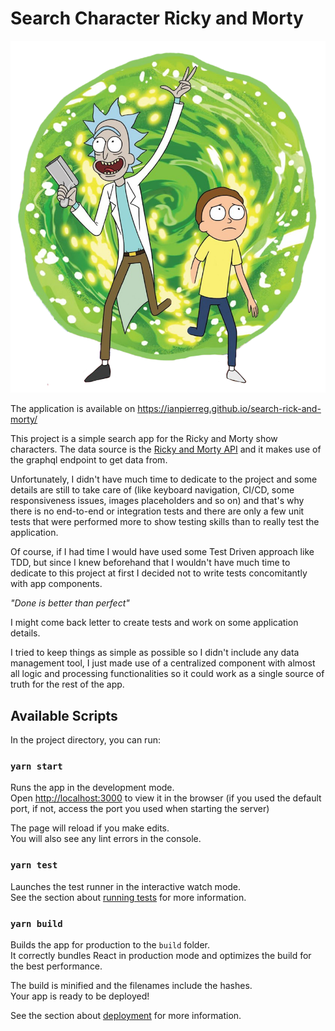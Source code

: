# Search Character Ricky and Morty

![Ricky and Morty coming out of a green portal](src/images/empty.png)

The application is available on https://ianpierreg.github.io/search-rick-and-morty/

This project is a simple search app for the Ricky and Morty show characters. The data source is the [Ricky and Morty API](https://rickandmortyapi.com) 
and it makes use of the graphql endpoint to get data from.

Unfortunately, I didn't have much time to dedicate to the project and some details are still to take care of (like keyboard navigation, CI/CD, some responsiveness issues, images placeholders and so on)
and that's why there is no end-to-end or integration tests 
and there are only a few unit tests that were performed more to show testing skills than to really test the application.

Of course, if I had time I would have used some Test Driven approach like TDD, but since I knew beforehand that I wouldn't have much time
to dedicate to this project at first I decided not to write tests concomitantly with app components. 

<em>"Done is better than perfect"</em>

I might come back letter to create tests and work on some application details.

I tried to keep things as simple as possible so I didn't include any data management tool, 
I just made use of a centralized component with almost all logic and processing functionalities
so it could work as a single source of truth for the rest of the app.
## Available Scripts

In the project directory, you can run:

### `yarn start`

Runs the app in the development mode.\
Open [http://localhost:3000](http://localhost:3000) to view it in the browser 
(if you used the default port, if not, access the port you used when starting the server)

The page will reload if you make edits.\
You will also see any lint errors in the console.

### `yarn test`

Launches the test runner in the interactive watch mode.\
See the section about [running tests](https://facebook.github.io/create-react-app/docs/running-tests) for more information.

### `yarn build`

Builds the app for production to the `build` folder.\
It correctly bundles React in production mode and optimizes the build for the best performance.

The build is minified and the filenames include the hashes.\
Your app is ready to be deployed!

See the section about [deployment](https://facebook.github.io/create-react-app/docs/deployment) for more information.